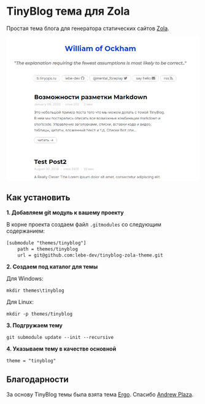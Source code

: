 # TinyBlog тема для Zola
Простая тема блога для генератора статических сайтов [Zola](https://github.com/getzola/zola).

![Как выглядит тема](screenshot.png "Как выглядит тема")

## Как установить

**1. Добавляем git модуль к вашему проекту**

В корне проекта создаем файл `.gitmodules` со следующим содержанием:

```
[submodule "themes/tinyblog"]
	path = themes/tinyblog
	url = git@github.com:lebe-dev/tinyblog-zola-theme.git
```

**2. Создаем под каталог для темы**

Для Windows:

```shell script
mkdir themes\tinyblog
```

Для Linux:

```shell script
mkdir -p themes/tinyblog
```

**3. Подгружаем тему**

```shell script
git submodule update --init --recursive
```

**4. Указываем тему в качестве основной**

```
theme = "tinyblog"
```

## Благодарности

За основу TinyBlog темы была взята тема [Ergo](https://github.com/insipx/Ergo).
Спасибо [Andrew Plaza](https://github.com/insipx).

